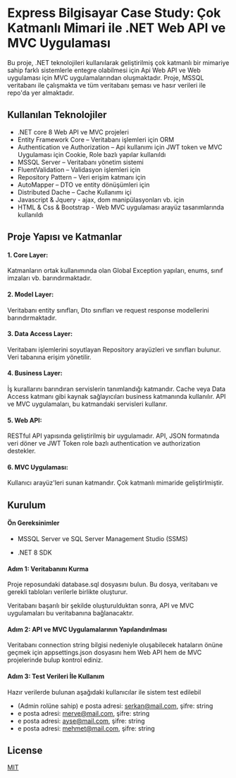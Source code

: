 # Express Bilgisayar Case Study: Çok Katmanlı Mimari ile .NET Web API ve MVC Uygulaması

Bu proje, .NET teknolojileri kullanılarak geliştirilmiş çok katmanlı bir mimariye sahip farklı sistemlerle entegre olabilmesi için Api Web API ve Web uygulaması için MVC uygulamalarından oluşmaktadır. Proje, MSSQL veritabanı ile çalışmakta ve tüm veritabanı şeması ve hasır verileri ile repo'da yer almaktadır.
 

## Kullanılan Teknolojiler
* .NET core 8 Web API ve MVC projeleri
* Entity Framework Core – Veritabanı işlemleri için ORM
* Authentication ve Authorization – Api kullanımı için JWT token ve MVC Uygulaması için Cookie, Role bazlı yapılar kullanıldı
* MSSQL Server – Veritabanı yönetim sistemi
* FluentValidation – Validasyon işlemleri için
* Repository Pattern – Veri erişim katmanı için
* AutoMapper – DTO ve entity dönüşümleri için
* Distributed Dache – Cache Kullanımı içi
* Javascript & Jquery - ajax, dom manipülasyonları vb. için
* HTML & Css & Bootstrap - Web MVC uygulaması arayüz tasarımlarında kullanıldı


## Proje Yapısı ve Katmanlar
#### 1. Core Layer:
Katmanların ortak kullanımında olan Global Exception yapıları, enums, sınıf imzaları vb. barındırmaktadır.

#### 2. Model Layer:
Veritabanı entity  sınıfları, Dto sınıfları ve request response modellerini barındırmaktadır.

#### 3. Data Access Layer:
Veritabanı işlemlerini soyutlayan Repository arayüzleri ve sınıfları bulunur. Veri tabanına erişim yönetilir.

#### 4. Business Layer:
İş kurallarını barındıran servislerin tanımlandığı katmandır. Cache veya Data Access katmanı gibi kaynak sağlayıcıları business katmanında kullanılır. API ve MVC uygulamaları, bu katmandaki servisleri kullanır.

#### 5. Web API:
RESTful API yapısında geliştirilmiş bir uygulamadır. API, JSON formatında veri döner ve JWT Token role bazlı authentication ve authorization destekler.

#### 6. MVC Uygulaması:
Kullanıcı arayüz'leri sunan katmandır. Çok katmanlı mimaride geliştirlmiştir.


## Kurulum
#### Ön Gereksinimler
- MSSQL Server ve SQL Server Management Studio (SSMS)
* .NET 8 SDK
#### Adım 1: Veritabanını Kurma
Proje reposundaki database.sql dosyasını bulun. Bu dosya, veritabanı ve gerekli tabloları verilerle birlikte oluşturur.

Veritabanı başarılı bir şekilde oluşturulduktan sonra, API ve MVC uygulamaları bu veritabanına bağlanacaktır.

#### Adım 2: API ve MVC Uygulamalarının Yapılandırılması
Veritabanı connection string bilgisi nedeniyle oluşabilecek hataların önüne geçmek için appsettings.json dosyasını hem Web API hem de MVC projelerinde bulup kontrol ediniz.

#### Adım 3: Test Verileri İle Kullanım
Hazır verilerde bulunan aşağıdaki kullanıcılar ile sistem test edilebil
* (Admin rolüne sahip) e posta adresi: serkan@mail.com, şifre: string 
* e posta adresi: merve@mail.com, şifre: string
* e posta adresi: ayse@mail.com, şifre: string 
* e posta adresi: mehmet@mail.com, şifre: string

## License

[MIT](https://choosealicense.com/licenses/mit/)